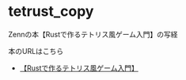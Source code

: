 # tetrust_copy
Zennの本【Rustで作るテトリス風ゲーム入門】の写経

本のURLはこちら

 * [【Rustで作るテトリス風ゲーム入門】](https://zenn.dev/kumavale/books/30efec2e1d3428)